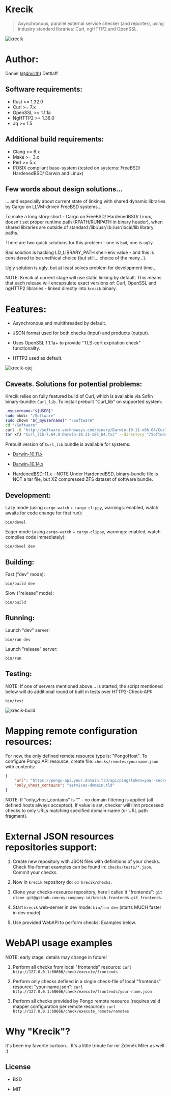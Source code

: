 # Krecik

> Asynchronous, parallel external service checker (and reporter), using industry standard libraries: Curl, ngHTTP2 and OpenSSL.


![krecik](https://github.com/dmilith/krecik/blob/master/src/imgs/krecik.png?raw=true)



# Author:

Daniel ([@dmilith](https://twitter.com/dmilith)) Dettlaff



## Software requirements:

- Rust >= 1.32.0
- Curl >= 7.x
- OpenSSL >= 1.1.1a
- NgHTTP2 >= 1.36.0
- Jq >= 1.5



## Additional build requirements:

- Clang >= 6.x
- Make >= 3.x
- Perl >= 5.x
- POSIX compliant base-system (tested on systems: FreeBSD/ HardenedBSD/ Darwin and Linux)



## Few words about design solutions…

… and especially about current state of linking with shared dynamic libraries
by Cargo on LLVM-driven FreeBSD systems…

To make a long story short - Cargo on FreeBSD/ HardenedBSD/ Linux, doesn't set
proper runtime path (RPATH/RUNPATH in binary header), when shared libraries are
outside of standard /lib:/usr/lib:/usr/local/lib library paths.

There are two quick solutions for this problem - one is `bad`, one is `ugly`.

Bad solution is hacking LD_LIBRARY_PATH shell-env value - and this is
considered to be unethical choice (but still… choice of the many…).

Ugly solution is ugly, but at least solves problem for development time…

NOTE: Krecik at current stage will use static linking by default.
This means that each release will encapsulate exact versions of:
Curl, OpenSSL and ngHTTP2 libraries - linked directly into `krecik` binary.



# Features:

- Asynchronous and multithreaded by default.

- JSON format used for both checks (input) and products (output).

- Uses OpenSSL 1.1.1a+ to provide "TLS-cert expiration check" functionality.

- HTTP2 used as default.


![krecik-ojej](https://github.com/dmilith/krecik/blob/master/src/imgs/krecik_ojej.png?raw=true)



## Caveats. Solutions for potential problems:


Krecik relies on fully featured build of Curl, which is available via Sofin binary-bundle: `Curl_lib`. To install prebuilt "Curl_lib" on supported system:

```bash
_myusername="${USER}"
sudo mkdir "/Software"
sudo chown "${_myusername}" "/Software"
cd "/Software"
curl -O "http://software.verknowsys.com/binary/Darwin-10.11-x86_64/Curl_lib-7.64.0-Darwin-10.11-x86_64.txz"
tar xfJ "Curl_lib-7.64.0-Darwin-10.11-x86_64.txz" --directory "/Software"
```

Prebuilt version of `Curl_lib` bundle is available for systems:

- [Darwin-10.11.x](http://software.verknowsys.com/binary/Darwin-10.11-x86_64/Curl_lib-7.64.0-Darwin-10.11-x86_64.txz)

- [Darwin-10.14.x](http://software.verknowsys.com/binary/Darwin-10.14-x86_64/Curl_lib-7.64.0-Darwin-10.14-x86_64.txz)

- [HardenedBSD-11.x](http://software.verknowsys.com/binary/FreeBSD-11.0-amd64/Curl_lib-7.64.0-FreeBSD-11.0-amd64.zfsx) - NOTE Under HardenedBSD, binary-bundle file is NOT a tar file, but XZ compressed ZFS dataset of software bundle.



## Development:


Lazy mode (using `cargo-watch` + `cargo-clippy`, warnings: enabled, watch awaits for code change for first run):

`bin/devel`


Eager mode (using `cargo-watch` + `cargo-clippy`, warnings: enabled, watch compiles code immediately):

`bin/devel dev`



## Building:


Fast ("dev" mode):

`bin/build dev`


Slow ("release" mode):

`bin/build`



## Running:


Launch "dev" server:

`bin/run dev`


Launch "release" server:

`bin/run`



## Testing:

NOTE: If one of servers mentioned above… is started, the script mentioned below will do additional round of built in tests over HTTP2-Check-API:

`bin/test`



![krecik-build](https://github.com/dmilith/krecik/blob/master/src/imgs/krecik_build.png?raw=true)



# Mapping remote configuration resources:

For now, the only defined remote resource type is: "PongoHost". To configure Pongo API resource, create file: `checks/remotes/yourname.json` with contents:

```JSON
{
    "url": "https://pongo-api.your.domain.tld/api/ping?token=your-secret-token",
    "only_vhost_contains": "services-domain.tld"
}
```

NOTE: If "only_vhost_contains" is "" - no domain filtering is applied (all defined hosts always accepted). If value is set, checker will limit processed checks to only URLs matching specified domain-name (or URL path fragment).



# External JSON resources repositories support:

1. Create new repository with JSON files with definitions of your checks. Check file-format examples can be found in: `checks/tests/*.json`. Commit your checks.

2. Now in `krecik` repository do: `cd krecik/checks`.

3. Clone your checks-resource repository, here I called it "frontends": `git clone git@github.com:my-company-id/krecik-frontends.git frontends`.

4. Start `krecik` web-server in dev mode: `bin/run dev` (starts MUCH faster in dev mode).

5. Use provided WebAPI to perform checks. Examples below.



# WebAPI usage examples

NOTE: early stage, details may change in future!

1. Perform all checks from local "frontends" resource: `curl http://127.0.0.1:60666/check/execute/frontends`

2. Perform only checks defined in a single check-file of local "frontends" resource: "your-name.json": `curl http://127.0.0.1:60666/check/execute/frontends/your-name.json`

3. Perform all checks provided by Pongo remote resource (requires valid mapper configuration per remote resource): `curl http://127.0.0.1:60666/check/execute_remote/remotes`



# Why "Krecik"?

It's been my favorite cartoon… It's a little tribute for mr Zdeněk Miler as well :)



## License

- BSD

- MIT

